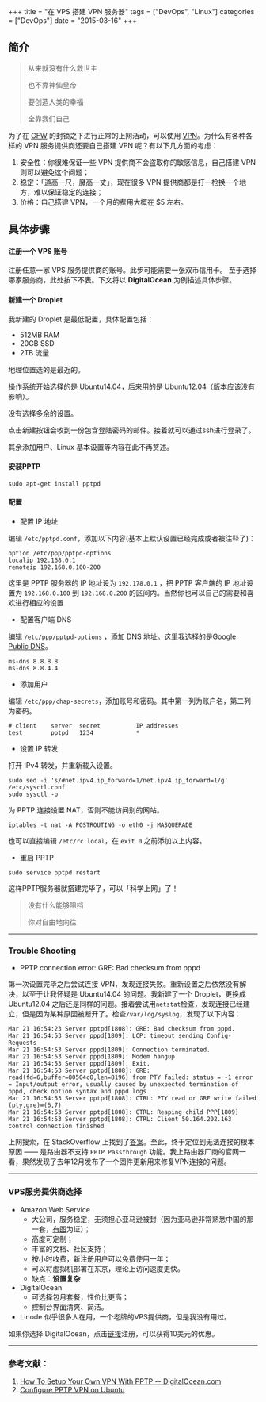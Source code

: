+++
title       = "在 VPS 搭建 VPN 服务器"
tags        = ["DevOps", "Linux"]
categories  = ["DevOps"]
date        = "2015-03-16"
+++

## 简介
> 从来就没有什么救世主
>
> 也不靠神仙皇帝
>
> 要创造人类的幸福
>
> 全靠我们自己

<!--more-->

为了在 [GFW](http://zh.wikipedia.org/wiki/防火长城) 的封锁之下进行正常的上网活动，可以使用 [VPN](http://zh.wikipedia.org/wiki/虛擬私人網路)。为什么有各种各样的 VPN 服务提供商还要自己搭建 VPN 呢？有以下几方面的考虑：

1. 安全性：你很难保证一些 VPN 提供商不会盗取你的敏感信息，自己搭建 VPN 则可以避免这个问题；
2. 稳定：「道高一尺，魔高一丈」，现在很多 VPN 提供商都是打一枪换一个地方，难以保证稳定的连接；
3. 价格：自己搭建 VPN，一个月的费用大概在 $5 左右。

## 具体步骤
#### 注册一个 VPS 账号
注册任意一家 VPS 服务提供商的账号。此步可能需要一张双币信用卡。
至于选择哪家服务商，此处按下不表。下文将以 **DigitalOcean** 为例描述具体步骤。
#### 新建一个 Droplet
我新建的 Droplet 是最低配置，具体配置包括：

* 512MB RAM
* 20GB SSD
* 2TB 流量

地理位置选的是最近的。

操作系统开始选择的是 Ubuntu14.04，后来用的是 Ubuntu12.04（版本应该没有影响）。

没有选择多余的设置。

点击新建按钮会收到一份包含登陆密码的邮件。接着就可以通过ssh进行登录了。

其余添加用户、Linux 基本设置等内容在此不再赘述。
#### 安装PPTP

```
sudo apt-get install pptpd
```

#### 配置
* 配置 IP 地址

编辑 `/etc/pptpd.conf`，添加以下内容(基本上默认设置已经完成或者被注释了)：

```
option /etc/ppp/pptpd-options
localip 192.168.0.1
remoteip 192.168.0.100-200
```
这里是 PPTP 服务器的 IP 地址设为 `192.178.0.1` ，把 PPTP 客户端的 IP 地址设置为 `192.168.0.100` 到 `192.168.0.200` 的区间内。当然你也可以自己的需要和喜欢进行相应的设置

* 配置客户端 DNS

编辑 `/etc/ppp/pptpd-options` ，添加 DNS 地址。这里我选择的是[Google Public DNS](https://developers.google.com/speed/public-dns/)。

```
ms-dns 8.8.8.8
ms-dns 8.8.4.4
```

* 添加用户

编辑 `/etc/ppp/chap-secrets`，添加账号和密码。其中第一列为账户名，第二列为密码。

```
# client    server  secret          IP addresses
test		pptpd   1234            *
```

* 设置 IP 转发

打开 IPv4 转发，并重新载入设置。

```
sudo sed -i 's/#net.ipv4.ip_forward=1/net.ipv4.ip_forward=1/g' /etc/sysctl.conf
sudo sysctl -p
```

为 PPTP 连接设置 NAT，否则不能访问别的网站。

```
iptables -t nat -A POSTROUTING -o eth0 -j MASQUERADE
```

也可以直接编辑 `/etc/rc.local`，在 `exit 0` 之前添加以上内容。

* 重启 PPTP

```
sudo service pptpd restart
```

这样PPTP服务器就搭建完毕了，可以「科学上网」了！

> 没有什么能够阻挡
>
> 你对自由地向往

---
### Trouble Shooting
* PPTP connection error: GRE: Bad checksum from pppd

第一次设置完毕之后尝试连接 VPN，发现连接失败。重新设置之后依然没有解决，以至于让我怀疑是 Ubuntu14.04 的问题。我新建了一个 Droplet，更换成 Ubuntu12.04 之后还是同样的问题。接着尝试用`netstat`检查，发现连接已经建立，但是因为某种原因被断开了。检查`/var/log/syslog`，发现了以下内容：

```
Mar 21 16:54:23 Server pptpd[1808]: GRE: Bad checksum from pppd.
Mar 21 16:54:53 Server pppd[1809]: LCP: timeout sending Config-Requests
Mar 21 16:54:53 Server pppd[1809]: Connection terminated.
Mar 21 16:54:53 Server pppd[1809]: Modem hangup
Mar 21 16:54:53 Server pppd[1809]: Exit.
Mar 21 16:54:53 Server pptpd[1808]: GRE: read(fd=6,buffer=80504c0,len=8196) from PTY failed: status = -1 error = Input/output error, usually caused by unexpected termination of pppd, check option syntax and pppd logs
Mar 21 16:54:53 Server pptpd[1808]: CTRL: PTY read or GRE write failed (pty,gre)=(6,7)
Mar 21 16:54:53 Server pptpd[1808]: CTRL: Reaping child PPP[1809]
Mar 21 16:54:53 Server pptpd[1808]: CTRL: Client 50.164.202.163 control connection finished
```
上网搜索，在 StackOverflow 上找到了[答案](http://stackoverflow.com/a/21347817)。至此，终于定位到无法连接的根本原因 —— 是路由器不支持 `PPTP Passthrough` 功能。我上路由器厂商的官网一看，果然发现了去年12月发布了一个固件更新用来修复VPN连接的问题。

---

### VPS服务提供商选择
* Amazon Web Service
    * 大公司，服务稳定，无须担心亚马逊被封（因为亚马逊非常熟悉中国的那一套，[有图](http://zhuanlan.zhihu.com/riobard/19910423)为证）；
	* 高度可定制；
	* 丰富的文档、社区支持；
	* 按小时收费，新注册用户可以免费使用一年；
	* 可以将虚拟机部署在东京，理论上访问速度更快。
	* 缺点：**设置复杂**
* DigitalOcean
	* 可选择包月套餐，性价比更高；
	* 控制台界面清爽、简洁。
* Linode 似乎很多人在用，一个老牌的VPS提供商，但是我没有用过。

如果你选择 DigitalOcean，点击[链接](https://www.digitalocean.com/?refcode=ba81ee4b40b2)注册，可以获得10美元的优惠。

---
### 参考文献：
1. [How To Setup Your Own VPN With PPTP -- DigitalOcean.com](https://www.digitalocean.com/community/tutorials/how-to-setup-your-own-vpn-with-pptp)
2. [Configure PPTP VPN on Ubuntu](https://riobard.com/2011/11/12/pptp-vpn-on-ubuntu/)
